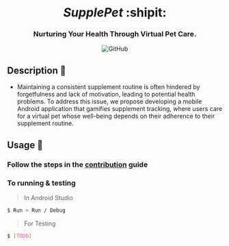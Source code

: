<div align="center">
  
# _SupplePet_ :shipit:

### Nurturing Your Health Through Virtual Pet Care.

![GitHub](https://img.shields.io/github/license/aidantrabs/SupplePet?style=flat-square)
  
</div>

## Description :pushpin: 
- Maintaining a consistent supplement routine is often hindered by forgetfulness and lack of
motivation, leading to potential health problems. To address this issue, we propose
developing a mobile Android application that gamifies supplement tracking, where users care
for a virtual pet whose well-being depends on their adherence to their supplement routine.

## Usage :pencil:

### Follow the steps in the [contribution](https://github.com/aidantrabs/SupplePet/blob/main/CONTRBUTING.md) guide

### To running & testing
> In Android Studio
```sh
$ Run > Run / Debug
```

> For Testing
```sh
$ [TODO]
```
